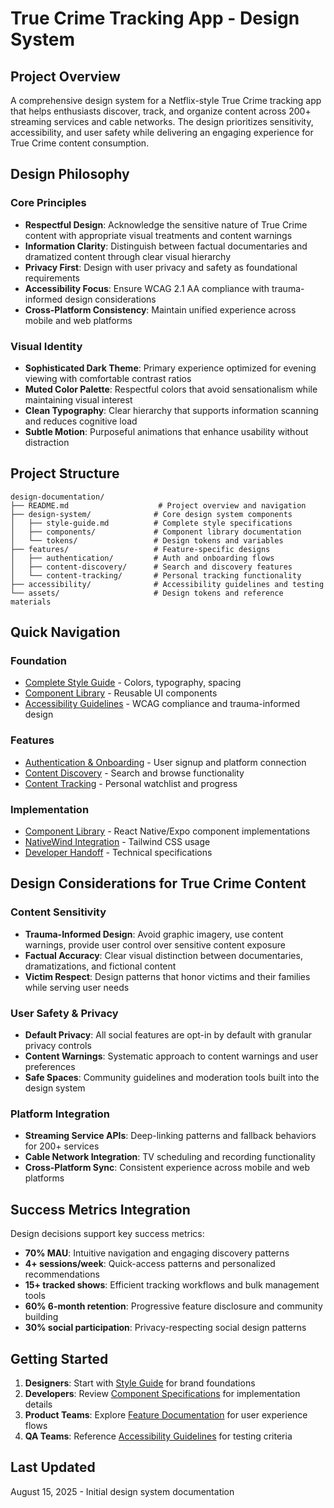 # True Crime Tracking App - Design System

## Project Overview

A comprehensive design system for a Netflix-style True Crime tracking app that helps enthusiasts discover, track, and organize content across 200+ streaming services and cable networks. The design prioritizes sensitivity, accessibility, and user safety while delivering an engaging experience for True Crime content consumption.

## Design Philosophy

### Core Principles

- **Respectful Design**: Acknowledge the sensitive nature of True Crime content with appropriate visual treatments and content warnings
- **Information Clarity**: Distinguish between factual documentaries and dramatized content through clear visual hierarchy
- **Privacy First**: Design with user privacy and safety as foundational requirements
- **Accessibility Focus**: Ensure WCAG 2.1 AA compliance with trauma-informed design considerations
- **Cross-Platform Consistency**: Maintain unified experience across mobile and web platforms

### Visual Identity

- **Sophisticated Dark Theme**: Primary experience optimized for evening viewing with comfortable contrast ratios
- **Muted Color Palette**: Respectful colors that avoid sensationalism while maintaining visual interest
- **Clean Typography**: Clear hierarchy that supports information scanning and reduces cognitive load
- **Subtle Motion**: Purposeful animations that enhance usability without distraction

## Project Structure

```
design-documentation/
├── README.md                    # Project overview and navigation
├── design-system/              # Core design system components
│   ├── style-guide.md          # Complete style specifications
│   ├── components/             # Component library documentation
│   └── tokens/                 # Design tokens and variables
├── features/                   # Feature-specific designs
│   ├── authentication/         # Auth and onboarding flows
│   ├── content-discovery/      # Search and discovery features
│   └── content-tracking/       # Personal tracking functionality
├── accessibility/              # Accessibility guidelines and testing
└── assets/                     # Design tokens and reference materials
```

## Quick Navigation

### Foundation
- [Complete Style Guide](design-system/style-guide.md) - Colors, typography, spacing
- [Component Library](design-system/components/README.md) - Reusable UI components
- [Accessibility Guidelines](accessibility/guidelines.md) - WCAG compliance and trauma-informed design

### Features
- [Authentication & Onboarding](features/authentication/README.md) - User signup and platform connection
- [Content Discovery](features/content-discovery/README.md) - Search and browse functionality
- [Content Tracking](features/content-tracking/README.md) - Personal watchlist and progress

### Implementation
- [Component Library](design-system/components/README.md) - React Native/Expo component implementations
- [NativeWind Integration](design-system/tokens/nativewind.md) - Tailwind CSS usage
- [Developer Handoff](implementation/README.md) - Technical specifications

## Design Considerations for True Crime Content

### Content Sensitivity
- **Trauma-Informed Design**: Avoid graphic imagery, use content warnings, provide user control over sensitive content exposure
- **Factual Accuracy**: Clear visual distinction between documentaries, dramatizations, and fictional content
- **Victim Respect**: Design patterns that honor victims and their families while serving user needs

### User Safety & Privacy
- **Default Privacy**: All social features are opt-in by default with granular privacy controls
- **Content Warnings**: Systematic approach to content warnings and user preferences
- **Safe Spaces**: Community guidelines and moderation tools built into the design system

### Platform Integration
- **Streaming Service APIs**: Deep-linking patterns and fallback behaviors for 200+ services
- **Cable Network Integration**: TV scheduling and recording functionality
- **Cross-Platform Sync**: Consistent experience across mobile and web platforms

## Success Metrics Integration

Design decisions support key success metrics:
- **70% MAU**: Intuitive navigation and engaging discovery patterns
- **4+ sessions/week**: Quick-access patterns and personalized recommendations
- **15+ tracked shows**: Efficient tracking workflows and bulk management tools
- **60% 6-month retention**: Progressive feature disclosure and community building
- **30% social participation**: Privacy-respecting social design patterns

## Getting Started

1. **Designers**: Start with [Style Guide](design-system/style-guide.md) for brand foundations
2. **Developers**: Review [Component Specifications](design-system/components/README.md) for implementation details
3. **Product Teams**: Explore [Feature Documentation](features/) for user experience flows
4. **QA Teams**: Reference [Accessibility Guidelines](accessibility/guidelines.md) for testing criteria

## Last Updated
August 15, 2025 - Initial design system documentation